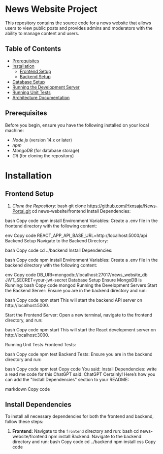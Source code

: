 # News Website Project

This repository contains the source code for a news website that allows users to view public posts and provides admins and moderators with the ability to manage content and users.

## Table of Contents

- [Prerequisites](#prerequisites)
- [Installation](#installation)
  - [Frontend Setup](#frontend-setup)
  - [Backend Setup](#backend-setup)
- [Database Setup](#database-setup)
- [Running the Development Server](#running-the-development-server)
- [Running Unit Tests](#running-unit-tests)
- [Architecture Documentation](#architecture-documentation)

## Prerequisites

Before you begin, ensure you have the following installed on your local machine:

- *Node.js* (version 14.x or later)
- *npm*
- *MongoDB* (for database storage)
- *Git* (for cloning the repository)


# Installation

## Frontend Setup

1. *Clone the Repository:*
   bash
   git clone https://github.com/Hxnsaja/News-Portal.git
   cd news-website/frontend
Install Dependencies:

bash
Copy code
npm install
Environment Variables:
Create a .env file in the frontend directory with the following content:

env
Copy code
REACT_APP_API_BASE_URL=http://localhost:5000/api
Backend Setup
Navigate to the Backend Directory:

bash
Copy code
cd ../backend
Install Dependencies:

bash
Copy code
npm install
Environment Variables:
Create a .env file in the backend directory with the following content:

env
Copy code
DB_URI=mongodb://localhost:27017/news_website_db
JWT_SECRET=your-jwt-secret
Database Setup
Ensure MongoDB is Running:
bash
Copy code
mongod
Running the Development Servers
Start the Backend Server:
Ensure you are in the backend directory and run:

bash
Copy code
npm start
This will start the backend API server on http://localhost:5000.

Start the Frontend Server:
Open a new terminal, navigate to the frontend directory, and run:

bash
Copy code
npm start
This will start the React development server on http://localhost:3000.

Running Unit Tests
Frontend Tests:

bash
Copy code
npm test
Backend Tests:
Ensure you are in the backend directory and run:

bash
Copy code
npm test
Copy code
You said:
Install Dependencies: write a read me code for this
ChatGPT said:
ChatGPT
Certainly! Here’s how you can add the "Install Dependencies" section to your README:

markdown
Copy code
## Install Dependencies

To install all necessary dependencies for both the frontend and backend, follow these steps:

1. **Frontend:**
   Navigate to the `frontend` directory and run:
   bash
   cd news-website/frontend
   npm install
Backend:
Navigate to the backend directory and run:
bash
Copy code
cd ../backend
npm install
css
Copy code
